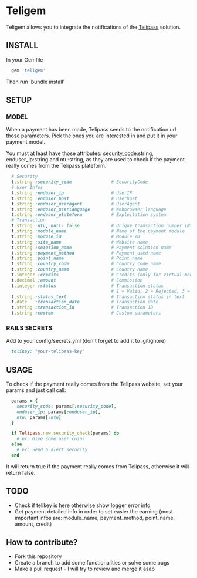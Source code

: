 # Teligem

Teligem allows you to integrate the notifications of the [Telipass](https://telipass.com/) solution.

## INSTALL

In your Gemfile

```ruby
  gem 'teligem'
```

Then run 'bundle install'

## SETUP

### MODEL

When a payment has been made, Telipass sends to the notification url those parameters.
Pick the ones you are interested in and put it in your payment model.

You must at least have those attributes: security_code:string, enduser_ip:string and ntu:string,
as they are used to check if the payment really comes from the Telipass plateform.

```ruby
  # Security
  t.string :security_code               # SecurityCode
  # User Infos
  t.string :enduser_ip                  # UserIP
  t.string :enduser_host                # Userhost
  t.string :enduser_useragent           # UserAgent
  t.string :enduser_userlanguage        # Webbrowser language
  t.string :enduser_plateform           # Exploitation system
  # Transaction
  t.string :ntu, null: false            # Unique transaction number (NTU)
  t.string :module_name                 # Name of the payment module
  t.string :module_id                   # Module ID
  t.string :site_name                   # Website name
  t.string :solution_name               # Payment solution name
  t.string :payment_method              # Payment used name
  t.string :point_name                  # Point name
  t.string :country_code                # Country code name
  t.string :country_name                # Country name
  t.integer :credits                    # Credits (only for virtual money)
  t.decimal :amount                     # Commission
  t.integer :status                     # Transaction status
                                        # 1 = Valid, 2 = Rejected, 3 = Differed, 4 = Test
  t.string :status_text                 # Transaction status in text
  t.date   :transaction_date            # Transaction date
  t.string :transaction_id              # Transaction ID
  t.string :custom                      # Custom parameters
```

### RAILS SECRETS

Add to your config/secrets.yml (don't forget to add it to .gitignore)

```ruby
  telikey: "your-telipass-key"
```

## USAGE

To check if the payment really comes from the Telipass website, set your params and just call call:

```ruby
  params = {
    security_code: params[:security_code],
    enduser_ip: params[:enduser_ip],
    ntu: params[:ntu]
  }

  if Telipass.new.security_check(params) do
    # ex: Give some user coins
  else
    # ex: Send a alert security
  end

```
It will return true if the payment really comes from Telipass, otherwise it will return false.

## TODO
* Check if telikey is here otherwise show logger error info
* Get payment detailed info in order to set easier the earning
(most important infos are: module_name, payment_method, point_name, amount, credit)


## How to contribute?
* Fork this repository
* Create a branch to add some functionalities or solve some bugs
* Make a pull request - I will try to review and merge it asap

